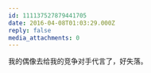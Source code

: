 ```yaml
---
id: 111137527879441705
date: 2016-04-08T01:03:29.000Z
reply: false
media_attachments: 0
---
```


我的偶像去给我的竞争对手代言了，好失落。

